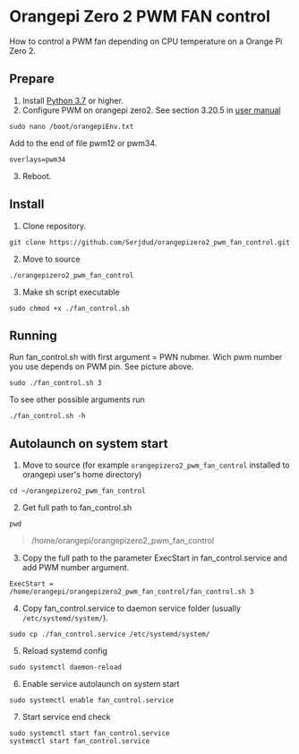 # Orangepi Zero 2 PWM FAN control
How to control a PWM fan depending on CPU temperature on a Orange Pi Zero 2.

## Prepare
1. Install [Python 3.7](https://www.python.org/) or higher.
2. Configure PWM on orangepi zero2. See section 3.20.5 in [user manual](http://www.orangepi.org/html/hardWare/computerAndMicrocontrollers/service-and-support/Orange-Pi-Zero-2.html)
```
sudo nano /boot/orangepiEnv.txt
```
Add to the end of file pwm12 or pwm34.
```
overlays=pwm34
```
3. Reboot.
## Install
1. Clone repository.
```
git clone https://github.com/Serjdud/orangepizero2_pwm_fan_control.git
```
2. Move to source
```
./orangepizero2_pwm_fan_control
```
3. Make sh script executable
```
sudo chmod +x ./fan_control.sh
```
## Running
Run fan_control.sh with first argument = PWN nubmer. Wich pwm number you use depends on PWM pin. See picture above.
```
sudo ./fan_control.sh 3
```
To see other possible arguments run
```
./fan_control.sh -h
```
## Autolaunch on system start
1. Move to source (for example ```orangepizero2_pwm_fan_control``` installed to orangepi user's home directory)
```
cd ~/orangepizero2_pwm_fan_control
```
2. Get full path to fan_control.sh
```
pwd
```
> /home/orangepi/orangepizero2_pwm_fan_control
3. Copy the full path to the parameter ExecStart in fan_control.service and add PWM number argument.
```
ExecStart = /home/orangepi/orangepizero2_pwm_fan_control/fan_control.sh 3
```
4. Copy fan_control.service to  daemon service folder (usually ```/etc/systemd/system/```).
```
sudo cp ./fan_control.service /etc/systemd/system/
```
5. Reload systemd config
```
sudo systemctl daemon-reload
```
6. Enable service autolaunch on system start
```
sudo systemctl enable fan_control.service
```
7. Start service end check
```
sudo systemctl start fan_control.service
systemctl start fan_control.service
```